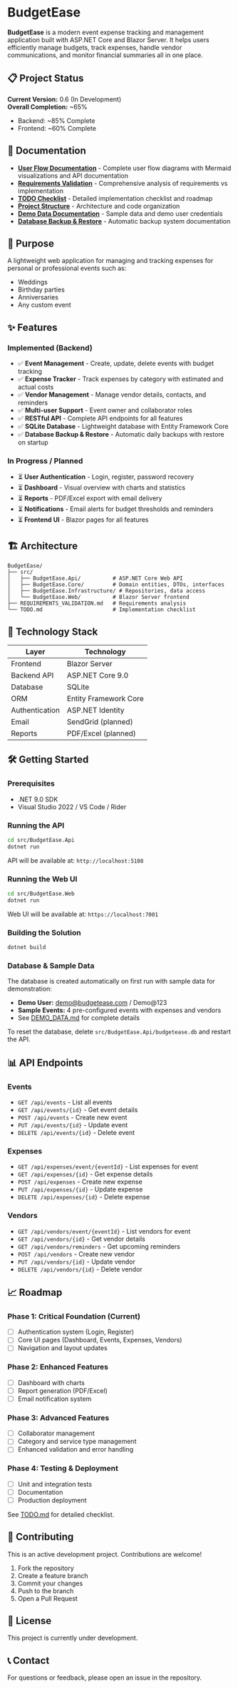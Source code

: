 # BudgetEase

**BudgetEase** is a modern event expense tracking and management application built with ASP.NET Core and Blazor Server. It helps users efficiently manage budgets, track expenses, handle vendor communications, and monitor financial summaries all in one place.

## 📋 Project Status

**Current Version:** 0.6 (In Development)  
**Overall Completion:** ~65%
- Backend: ~85% Complete
- Frontend: ~60% Complete

## 📖 Documentation

- **[User Flow Documentation](USER_FLOW.md)** - Complete user flow diagrams with Mermaid visualizations and API documentation
- **[Requirements Validation](REQUIREMENTS_VALIDATION.md)** - Comprehensive analysis of requirements vs implementation
- **[TODO Checklist](TODO.md)** - Detailed implementation checklist and roadmap
- **[Project Structure](PROJECT_STRUCTURE.md)** - Architecture and code organization
- **[Demo Data Documentation](DEMO_DATA.md)** - Sample data and demo user credentials
- **[Database Backup & Restore](DATABASE_BACKUP.md)** - Automatic backup system documentation

## 🎯 Purpose

A lightweight web application for managing and tracking expenses for personal or professional events such as:
- Weddings
- Birthday parties
- Anniversaries
- Any custom event

## ✨ Features

### Implemented (Backend)
- ✅ **Event Management** - Create, update, delete events with budget tracking
- ✅ **Expense Tracker** - Track expenses by category with estimated and actual costs
- ✅ **Vendor Management** - Manage vendor details, contacts, and reminders
- ✅ **Multi-user Support** - Event owner and collaborator roles
- ✅ **RESTful API** - Complete API endpoints for all features
- ✅ **SQLite Database** - Lightweight database with Entity Framework Core
- ✅ **Database Backup & Restore** - Automatic daily backups with restore on startup

### In Progress / Planned
- ⏳ **User Authentication** - Login, register, password recovery
- ⏳ **Dashboard** - Visual overview with charts and statistics
- ⏳ **Reports** - PDF/Excel export with email delivery
- ⏳ **Notifications** - Email alerts for budget thresholds and reminders
- ⏳ **Frontend UI** - Blazor pages for all features

## 🏗️ Architecture

```
BudgetEase/
├── src/
│   ├── BudgetEase.Api/          # ASP.NET Core Web API
│   ├── BudgetEase.Core/         # Domain entities, DTOs, interfaces
│   ├── BudgetEase.Infrastructure/ # Repositories, data access
│   └── BudgetEase.Web/          # Blazor Server frontend
├── REQUIREMENTS_VALIDATION.md   # Requirements analysis
└── TODO.md                      # Implementation checklist
```

## 🚀 Technology Stack

| Layer | Technology |
|-------|-----------|
| Frontend | Blazor Server |
| Backend API | ASP.NET Core 9.0 |
| Database | SQLite |
| ORM | Entity Framework Core |
| Authentication | ASP.NET Identity |
| Email | SendGrid (planned) |
| Reports | PDF/Excel (planned) |

## 🛠️ Getting Started

### Prerequisites
- .NET 9.0 SDK
- Visual Studio 2022 / VS Code / Rider

### Running the API
```bash
cd src/BudgetEase.Api
dotnet run
```
API will be available at: `http://localhost:5108`

### Running the Web UI
```bash
cd src/BudgetEase.Web
dotnet run
```
Web UI will be available at: `https://localhost:7001`

### Building the Solution
```bash
dotnet build
```

### Database & Sample Data
The database is created automatically on first run with sample data for demonstration:
- **Demo User:** demo@budgetease.com / Demo@123
- **Sample Events:** 4 pre-configured events with expenses and vendors
- See [DEMO_DATA.md](DEMO_DATA.md) for complete details

To reset the database, delete `src/BudgetEase.Api/budgetease.db` and restart the API.

## 📊 API Endpoints

### Events
- `GET /api/events` - List all events
- `GET /api/events/{id}` - Get event details
- `POST /api/events` - Create new event
- `PUT /api/events/{id}` - Update event
- `DELETE /api/events/{id}` - Delete event

### Expenses
- `GET /api/expenses/event/{eventId}` - List expenses for event
- `GET /api/expenses/{id}` - Get expense details
- `POST /api/expenses` - Create new expense
- `PUT /api/expenses/{id}` - Update expense
- `DELETE /api/expenses/{id}` - Delete expense

### Vendors
- `GET /api/vendors/event/{eventId}` - List vendors for event
- `GET /api/vendors/{id}` - Get vendor details
- `GET /api/vendors/reminders` - Get upcoming reminders
- `POST /api/vendors` - Create new vendor
- `PUT /api/vendors/{id}` - Update vendor
- `DELETE /api/vendors/{id}` - Delete vendor

## 📈 Roadmap

### Phase 1: Critical Foundation (Current)
- [ ] Authentication system (Login, Register)
- [ ] Core UI pages (Dashboard, Events, Expenses, Vendors)
- [ ] Navigation and layout updates

### Phase 2: Enhanced Features
- [ ] Dashboard with charts
- [ ] Report generation (PDF/Excel)
- [ ] Email notification system

### Phase 3: Advanced Features
- [ ] Collaborator management
- [ ] Category and service type management
- [ ] Enhanced validation and error handling

### Phase 4: Testing & Deployment
- [ ] Unit and integration tests
- [ ] Documentation
- [ ] Production deployment

See [TODO.md](TODO.md) for detailed checklist.

## 🤝 Contributing

This is an active development project. Contributions are welcome!

1. Fork the repository
2. Create a feature branch
3. Commit your changes
4. Push to the branch
5. Open a Pull Request

## 📝 License

This project is currently under development.

## 📞 Contact

For questions or feedback, please open an issue in the repository.
